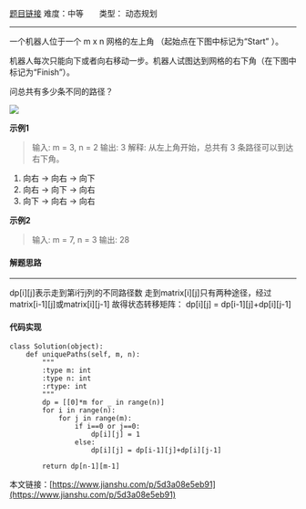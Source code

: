  [题目链接](https://leetcode-cn.com/problems/unique-paths/)
难度：中等          &nbsp;&nbsp;&nbsp;&nbsp;&nbsp;&nbsp;类型：  动态规划
***
  一个机器人位于一个 m x n 网格的左上角 （起始点在下图中标记为“Start” ）。

机器人每次只能向下或者向右移动一步。机器人试图达到网格的右下角（在下图中标记为“Finish”）。

问总共有多少条不同的路径？

 ![](https://upload-images.jianshu.io/upload_images/15048949-4b0912799cfb7edc.png?imageMogr2/auto-orient/strip%7CimageView2/2/w/1240)

**示例1**
> 输入: m = 3, n = 2
输出: 3
解释:
从左上角开始，总共有 3 条路径可以到达右下角。
1. 向右 -> 向右 -> 向下
2. 向右 -> 向下 -> 向右
3. 向下 -> 向右 -> 向右

**示例2**
> 输入: m = 7, n = 3
输出: 28

#### 解题思路
***
dp[i][j]表示走到第i行j列的不同路径数
走到matrix[i][j]只有两种途径，经过matrix[i-1][j]或matrix[i][j-1]
故得状态转移矩阵：
dp[i][j] = dp[i-1][j]+dp[i][j-1]


#### 代码实现
```
class Solution(object):
    def uniquePaths(self, m, n):
        """
        :type m: int
        :type n: int
        :rtype: int
        """
        dp = [[0]*m for _ in range(n)]
        for i in range(n):
            for j in range(m):
                if i==0 or j==0:
                    dp[i][j] = 1
                else:
                    dp[i][j] = dp[i-1][j]+dp[i][j-1]
                     
        return dp[n-1][m-1]
```

本文链接：[https://www.jianshu.com/p/5d3a08e5eb91](https://www.jianshu.com/p/5d3a08e5eb91)
